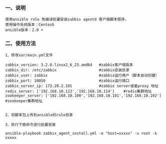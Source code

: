 ### 一、说明
    
    使用ansible role 免编译批量安装zabbix agentd 客户端脚本程序。
    使用操作系统版本：Centos6 
    ansible版本：2.0 +
    
### 二、使用方法
    
    1、修改var/main.yml文件
   
    zabbix_version: 3.2.0.linux2_6_23.amd64   #zabbix客户端版本
    zabbix_dir: /etc/zabbix                   #zabbix安装目录
    zabbix_user: zabbix                       #zabbix运行用户（脚本自动创建）
    zabbix_port: 10050                        #zabbix运行端口
    zabbix_server_ip: 172.20.2.101            #zabbix server或者proxy 地址
    redis_server: ['192.168.10.113','192.168.10.114']    #redis集群地址
    zookeeper_server: ['192.168.10.100','192.168.10.101','192.168.10.102'] #zookeeper集群地址

    
    2、将脚本包上传到ansible的role目录
    
    3、执行下面命令进行批量安装
    
    ansible-playbook zabbix_agent_install.yml -e "host=xxxxx" -u root -k xxxxx